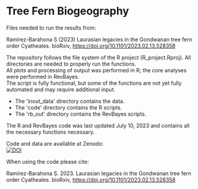 # Tree Fern Biogeography

Files needed to run the results from:

Ramírez-Barahona S (2023) Laurasian legacies in the Gondwanan tree fern order Cyatheales. bioRxiv, https://doi.org/10.1101/2023.02.13.528358

The repository follows the file system of the R project (R_project.Rproj). All directories are needed to properly run the functions.  
All plots and processing of output was performed in R; the core analyses were performed in RevBayes.  
The script is fully functional, but some of the functions are not yet fully automated and may require additional input.

- The 'inout_data' directory contains the data.  
- The 'code' directory contains the R scripts.  
- The 'rb_out' directory contains the RevBayes scripts.  

The R and RevBayes code was last updated July 10, 2023 and contains all the necessary functions necessary.

Code and data are available at Zenodo:  
[![DOI](https://zenodo.org/badge/194142746.svg)](https://zenodo.org/badge/latestdoi/194142746)


When using the code please cite:

Ramírez-Barahona S. 2023. Laurasian legacies in the Gondwanan tree fern order Cyatheales. bioRxiv, https://doi.org/10.1101/2023.02.13.528358
